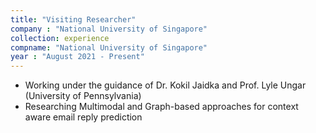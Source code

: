 ```yaml
---
title: "Visiting Researcher"
company : "National University of Singapore"
collection: experience
compname: "National University of Singapore"
year : "August 2021 - Present"
---
```


- Working under the guidance of Dr. Kokil Jaidka and Prof. Lyle Ungar (University of Pennsylvania)
- Researching Multimodal and Graph-based approaches for context aware email reply prediction
